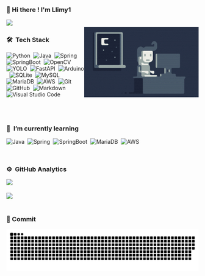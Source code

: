 ### 👋 Hi there ! I'm Llimy1

<!--
**Llimy1/Llimy1** is a ✨ _special_ ✨ repository because its `README.md` (this file) appears on your GitHub profile.

Here are some ideas to get you started:

- 🔭 I’m currently working on ...
- 🌱 I’m currently learning ...
- 👯 I’m looking to collaborate on ...
- 🤔 I’m looking for help with ...
- 💬 Ask me about ...
- 📫 How to reach me: ...
- 😄 Pronouns: ...
- ⚡ Fun fact: ...
-->

<div>
  	<img src="https://capsule-render.vercel.app/api?type=waving&color=auto&height=200&section=header&text=Llimy1_github&fontSize=70" />
</div>

<img alt="Night Coding" src="https://raw.githubusercontent.com/AVS1508/AVS1508/master/assets/Night-Coding.gif" align="right"/>

### 🛠 &nbsp;Tech Stack

![Python](https://img.shields.io/badge/-Python-05122A?style=flat&logo=python)&nbsp;
![Java](https://img.shields.io/badge/-Java-05122A?style=flat&logo=Java&logoColor=FFA518)&nbsp;
![Spring](https://img.shields.io/badge/-Spring-05122A?style=flat&logo=Spring&logoColor=6DB33F)&nbsp;
![SpringBoot](https://img.shields.io/badge/-SpringBoot-05122A?style=flat&logo=SpringBoot&logoColor=6DB33F)&nbsp;
![OpenCV](https://img.shields.io/badge/-OpenCV-05122A?style=flat&logo=OpenCV&logoColor=5C3EE8)&nbsp;
</br>
![YOLO](https://img.shields.io/badge/-YOLO-05122A?style=flat&logo=YOLO&logoColor=00FFFF)&nbsp;
![FastAPI](https://img.shields.io/badge/-FastAPI-05122A?style=flat&logo=FastAPI&logoColor=009688)&nbsp;
![Arduino](https://img.shields.io/badge/-Arduino-05122A?style=flat&logo=Arduino&logoColor=00878F)&nbsp;
![SQLite](https://img.shields.io/badge/-SQLite-05122A?style=flat&logo=SQLite&logoColor=003B57)&nbsp;
![MySQL](https://img.shields.io/badge/-MySQL-05122A?style=flat&logo=MySQL&logoColor=4479A1)&nbsp;
</br>
![MariaDB](https://img.shields.io/badge/-MariaDB-05122A?style=flat&logo=MariaDB&logoColor=003545)&nbsp;
![AWS](https://img.shields.io/badge/-AWS-05122A?style=flat&logo=amazonaws&logoColor=232F3E)&nbsp;
![Git](https://img.shields.io/badge/-Git-05122A?style=flat&logo=git)&nbsp;
![GitHub](https://img.shields.io/badge/-GitHub-05122A?style=flat&logo=github)&nbsp;
![Markdown](https://img.shields.io/badge/-Markdown-05122A?style=flat&logo=markdown)
</br>
![Visual Studio Code](https://img.shields.io/badge/-Visual%20Studio%20Code-05122A?style=flat&logo=visual-studio-code&logoColor=007ACC)

</br>
</br>

### 🌱 &nbsp;I’m currently learning


  ![Java](https://img.shields.io/badge/-Java-05122A?style=flat&logo=Java&logoColor=FFA518)&nbsp;
  ![Spring](https://img.shields.io/badge/-Spring-05122A?style=flat&logo=Spring&logoColor=6DB33F)&nbsp;
  ![SpringBoot](https://img.shields.io/badge/-SpringBoot-05122A?style=flat&logo=SpringBoot&logoColor=6DB33F)&nbsp;
  ![MariaDB](https://img.shields.io/badge/-MariaDB-05122A?style=flat&logo=MariaDB&logoColor=003545)&nbsp;
  ![AWS](https://img.shields.io/badge/-AWS-05122A?style=flat&logo=amazonaws&logoColor=232F3E)
</br>

</br>

### ⚙️ &nbsp;GitHub Analytics

<div>
  <img src="https://github-readme-stats-eight-theta.vercel.app/api/top-langs/?username=Llimy1&layout=compact&theme=algolia"/><br><br>
  <img src="https://github-readme-stats-eight-theta.vercel.app/api?username=Llimy1&show_icons=true&theme=algolia&include_all_commits=true&count_private=true"/>
</div>  

<br>

### 🐍  Commit

<img src="https://github.com/Llimy1/Llimy1/blob/output/github-contribution-grid-snake.svg"/>
